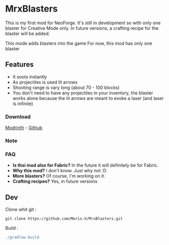 # MrxBlasters
This is my first mod for NeoForge. It's still in development so with only one blaster for Creative Mode only. In future versions, a crafting recipe for the blaster will be added.

This mode adds blasters into the game
For now, this mod has only one blaster
## Features
- It soots instantly
- As projectiles is used lit arrows
- Shooting range is vary long (about 70 - 100 blocks)
- You don't need to have any projectiles in your inventory, the blaster works alone because the lit arrows are meant to evoke a laser (and laser is infinite)

### Download
[Modrinth](https://modrinth.com/mod/mrxblasters/versions) - [Github](https://github.com/Merix-X/MrxBlasters)
### Note

### FAQ
- **Is thsi mod also for Fabric?**
  In the future it will definitely be for Fabric.
- **Why this mod?**
  I don't know. Just why not :D
- **More blasters?**
  Of course, I'm working on it.
- **Crafting recipes?**
  Yes, in future versions 

## Dev
 Clone whit git :
 ```git
git clone https://github.com/Merix-X/MrxBlasters.git
 ```

Build : 
```gradle
./gradlew build
```


